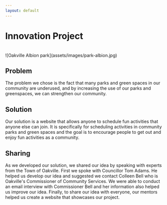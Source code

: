 ```yaml
---
layout: default
---
```


# Innovation Project
<br>
![Oakville Albion park](assets/images/park-albion.jpg)

## Problem

The problem we chose is the fact that many parks and green spaces in our community are
underused, and by increasing the use of our parks and greenspaces, we can strengthen our
community.

## Solution

Our solution is a website that allows anyone to schedule fun activities that anyone else can join. It is specifically for scheduling activities in community parks and green spaces and the goal is to encourage people to get out and enjoy fun activities as a community.

## Sharing

As we developed our solution, we shared our idea by speaking with experts from the Town of Oakville. First we spoke with Councillor Tom Adams. He helped us develop our idea and suggested we contact Colleen Bell who is Oakville's Commissioner of Community Services. We were able to conduct an email interview with Commissioner Bell and her information also helped us improve our idea. Finally, to share our idea with everyone, our mentors helped us create a website that showcases our project.
